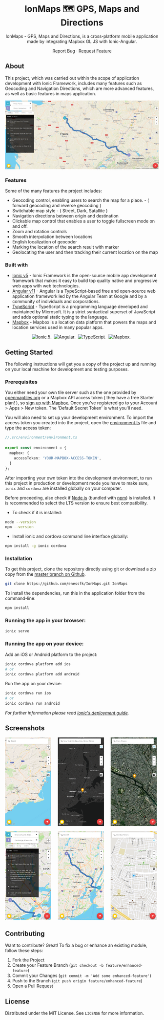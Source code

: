 <h1 align="center">IonMaps 🗺️ GPS, Maps and Directions </h1>
<p align="center">IonMaps - GPS, Maps and Directions, is a cross-platform mobile application made by integrating Mapbox GL JS with Ionic-Angular. </p> 

<p align="center">
  <a href="https://github.com/enessfk/IonMaps/issues">Report Bug</a> · 
  <a href="https://github.com/enessfk/IonMaps/issues">Request Feature</a>
</p>

## About

This project, which was carried out within the scope of application development with Ionic Framework, includes many features such as Geocoding and Navigation Directions, which are more advanced features, as well as basic features in maps application.

<p>
<img src="./src/assets/screenshots/browser-view.png" alt="browser-view"/>
</p>

### Features
Some of the many features the project includes:

- Geocoding control, enabling users to search the map for a place. - ( forward geocoding and reverse geocoding )
- Switchable map style - ( Street, Dark, Satallite )
- Navigation directions between origin and destination
- Clickable map control that enables a user to toggle fullscreen mode on and off.
- Zoom and rotation controls
- Smooth interpolation between locations
- English localization of geocoder
- Marking the location of the search result with marker
- Geolocating the user and then tracking their current location on the map

### Built with

- [Ionic v5](https://ionicframework.com/docs) - Ionic Framework is the open-source mobile app development framework that makes it easy to build top quality native and progressive web apps with web technologies. 
- [Angular v11](https://angular.io/) - Angular is a TypeScript-based free and open-source web application framework led by the Angular Team at Google and by a community of individuals and corporations.
- [TypeScript](https://www.typescriptlang.org/) - TypeScript is a programming language developed and maintained by Microsoft. It is a strict syntactical superset of JavaScript and adds optional static typing to the language. 
- [Mapbox](https://www.mapbox.com/) - Mapbox is a location data platform that powers the maps and location services used in many popular apps.

<p align="center"> 
<a href="https://ionicframework.com/">
  <img src="https://user-images.githubusercontent.com/52351749/125533103-42a7d6df-5bc8-4b22-9a55-50884ff0633b.png"  width="30" height="auto" alt="Ionic 5"/>
</a>&nbsp;
  
<a href="https://angular.io/">
  <img src="https://user-images.githubusercontent.com/52351749/125533611-e9d579eb-75dc-487c-9785-ee2bbdffc097.png" width="30" height="auto" alt="Angular"/>
</a>&nbsp;
  
<a href="https://www.typescriptlang.org/">
  <img src="https://user-images.githubusercontent.com/52351749/125534740-8c24095c-d81a-402b-b2d8-4df690d22025.png"  width="30" height="auto" alt="TypeScript"/>
</a>&nbsp;

<a href="https://www.mapbox.com/">
  <img src="https://user-images.githubusercontent.com/52351749/126064516-f1b53f69-5268-4a4c-8b9d-97aa1f5ee949.png"  width="30" height="auto" alt="Mapbox"/>
</a>&nbsp;
</p>  

## Getting Started

The following instructions will get you a copy of the project up and running on your local machine for development and testing purposes.
  
### Prerequisites

You either need your own tile server such as the one provided by [openmaptiles.org](https://openmaptiles.org) or a Mapbox API access token ( they have a free Starter plan! ), so [sign up with Mapbox](https://www.mapbox.com/signup/).
Once you've registered go to your Account > Apps > New token. The 'Default Secret Token' is what you'll need.

You will also need to set up your development environment. To import the access token you created into the project, open the [environment.ts](./src/environments/environment.ts) file and type the access token:

```typescript
//.src/environment/environment.ts

export const environment = {
  mapbox: {
    accessToken: 'YOUR-MAPBOX-ACCESS-TOKEN',
  }
};
```
After importing your own token into the development environment, to run this project in production or development mode you have to make sure, `ionic` and `cordova` are installed globally on your computer. 

Before proceeding, also check if [Node.js](https://nodejs.org/en/) (bundled with [npm](https://www.npmjs.com/)) is installed. It is recommended to select the LTS version to ensure best compatibility.

- To check if it is installed:
```bash
node --version
npm --version
```
- Install ionic and cordova command line interface globally:
 ```bash
npm install -g ionic cordova
```
### Installation

To get this project, clone the repository directly using git or download a zip copy from the [master branch on Github](https://github.com/enessfk/IonMaps/archive/refs/heads/master.zip). 

```bash
git clone https://github.com/enessfk/IonMaps.git IonMaps
```

To install the dependencies, run this in the application folder from the command-line:

```bash
npm install
```

### Running the app in your browser:

```bash
ionic serve
```
### Running the app on your device:

Add an iOS or Android platform to the project:

```bash
ionic cordova platform add ios 
# or 
ionic cordova platform add android
```

Run the app on your device:

```bash
ionic cordova run ios
# or
ionic cordova run android
```

*For further information please read [ionic's deployment guide](https://ionicframework.com/docs/intro/deploying/).*

## Screenshots

<p>
  <img src="./src/assets/screenshots/home.png" height="auto" width="30%" alt="home"/> &emsp;
  <img src="./src/assets/screenshots/dark-view.png" height="auto" width="30%" alt="dark-view"/> &emsp;
  <img src="./src/assets/screenshots/satallite-view.png" height="auto" width="30%" alt="satallite-view"/>
</p>  
<p>
  <img src="./src/assets/screenshots/navigation-directions-with-location-name.png" height="auto" width="30%" alt="navigation-directions"/> &emsp;
  <img src="./src/assets/screenshots/navigation-origin-destination-3.png" height="auto" width="30%" alt="origin-destination"/> &emsp;
  <img src="./src/assets/screenshots/current-location-point.png" height="auto" width="30%" alt="current-location"/>
</p>


## Contributing
Want to contribute? Great!
To fix a bug or enhance an existing module, follow these steps:

1. Fork the Project
2. Create your Feature Branch (`git checkout -b feature/enhanced-feature`)
3. Commit your Changes (`git commit -m 'Add some enhanced-feature'`)
4. Push to the Branch (`git push origin feature/enhanced-feature`)
5. Open a Pull Request

## License

Distributed under the MIT License. See `LICENSE` for more information.

